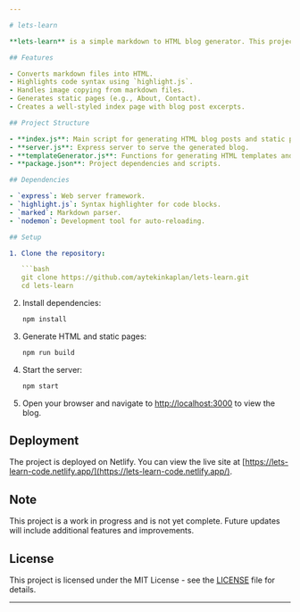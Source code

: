 ```yaml
---

# lets-learn

**lets-learn** is a simple markdown to HTML blog generator. This project converts markdown files into beautifully styled HTML pages, handles image copying, and generates static pages for a complete blogging experience. The project uses Node.js along with various packages to achieve its functionality.

## Features

- Converts markdown files into HTML.
- Highlights code syntax using `highlight.js`.
- Handles image copying from markdown files.
- Generates static pages (e.g., About, Contact).
- Creates a well-styled index page with blog post excerpts.

## Project Structure

- **index.js**: Main script for generating HTML blog posts and static pages.
- **server.js**: Express server to serve the generated blog.
- **templateGenerator.js**: Functions for generating HTML templates and CSS.
- **package.json**: Project dependencies and scripts.

## Dependencies

- `express`: Web server framework.
- `highlight.js`: Syntax highlighter for code blocks.
- `marked`: Markdown parser.
- `nodemon`: Development tool for auto-reloading.

## Setup

1. Clone the repository:

   ```bash
   git clone https://github.com/aytekinkaplan/lets-learn.git
   cd lets-learn
   ```

2. Install dependencies:

   ```bash
   npm install
   ```

3. Generate HTML and static pages:

   ```bash
   npm run build
   ```

4. Start the server:

   ```bash
   npm start
   ```

5. Open your browser and navigate to [http://localhost:3000](http://localhost:3000) to view the blog.

## Deployment

The project is deployed on Netlify. You can view the live site at [https://lets-learn-code.netlify.app/](https://lets-learn-code.netlify.app/).

## Note

This project is a work in progress and is not yet complete. Future updates will include additional features and improvements.

## License

This project is licensed under the MIT License - see the [LICENSE](LICENSE) file for details.

---
```

